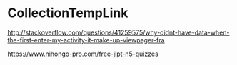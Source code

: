 # CollectionTempLink
http://stackoverflow.com/questions/41259575/why-didnt-have-data-when-the-first-enter-my-activity-it-make-up-viewpager-fra

https://www.nihongo-pro.com/free-jlpt-n5-quizzes
